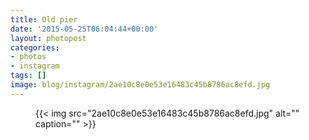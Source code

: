```yaml
---
title: Old pier
date: '2015-05-25T06:04:44+00:00'
layout: photopost
categories:
- photos
- instagram
tags: []
image: blog/instagram/2ae10c8e0e53e16483c45b8786ac8efd.jpg
---
```


<figure class="photo photo--square">
  {{< img src="2ae10c8e0e53e16483c45b8786ac8efd.jpg" alt="" caption="" >}}

</figure>



